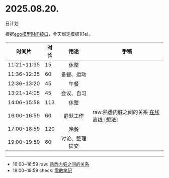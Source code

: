 # 2025.08.20.
日计划

根据[ego模型时间接口](https://gitee.com/hyg/blog/blob/master/timeflow.md)，今天绑定模版1(1e)。

| 时间片 | 时长 | 用途 | 手稿 |
| --- | --- | :---: | --- |
| 11:21~11:35 | 15 | 休整 |  |
| 11:36~12:35 | 60 | 备餐、运动 |  |
| 12:36~13:20 | 45 | 午餐 |  |
| 13:21~14:05 | 45 | 会议、自习 |  |
| 14:06~15:58 | 113 | 休整 |  |
| 16:00~16:59 | 60 | 静默工作 | raw:熟悉内脏之间的关系 [在线](http://simp.ly/p/4QDThK) [离线](../../draft/2025/20250820160000.md) <a href="mailto:huangyg@mars22.com?subject=关于2025.08.20.[raw:熟悉内脏之间的关系]任务&body=日期: 20250820%0D%0A序号: 5%0D%0A手稿:../../draft/2025/20250820160000.md%0D%0A---请勿修改邮件主题及以上内容 从下一行开始写您的想法---%0D%0A">[想法]</a> |
| 17:00~18:59 | 120 | 晚餐 |  |
| 19:00~19:59 | 60 | 讨论、整理提交 |  |

---

- 16:00~16:59	raw: [熟悉内脏之间的关系](../../draft/2025/20250820.01.md)
- 19:00~19:59	check: [零散笔记](../../draft/2025/20250820.02.md)
